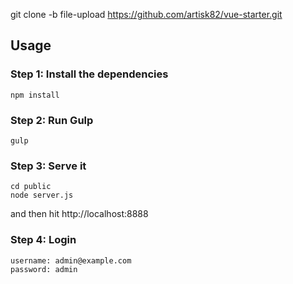 git clone -b file-upload https://github.com/artisk82/vue-starter.git

## Usage

### Step 1: Install the dependencies

```
npm install
```

### Step 2: Run Gulp

```
gulp
```

### Step 3: Serve it

```
cd public
node server.js
```
and then hit http://localhost:8888

### Step 4: Login

```
username: admin@example.com
password: admin
```
